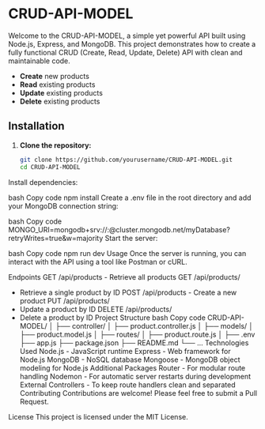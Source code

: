 # CRUD-API-MODEL

Welcome to the CRUD-API-MODEL, a simple yet powerful API built using Node.js, Express, and MongoDB. This project demonstrates how to create a fully functional CRUD (Create, Read, Update, Delete) API with clean and maintainable code.

- **Create** new products
- **Read** existing products
- **Update** existing products
- **Delete** existing products

## Installation

1. **Clone the repository:**
   ```bash
   git clone https://github.com/yourusername/CRUD-API-MODEL.git
   cd CRUD-API-MODEL
Install dependencies:

bash
Copy code
npm install
Create a .env file in the root directory and add your MongoDB connection string:

bash
Copy code
MONGO_URI=mongodb+srv://<username>:<password>@cluster.mongodb.net/myDatabase?retryWrites=true&w=majority
Start the server:

bash
Copy code
npm run dev
Usage
Once the server is running, you can interact with the API using a tool like Postman or cURL.

Endpoints
GET /api/products - Retrieve all products
GET /api/products/
- Retrieve a single product by ID
POST /api/products - Create a new product
PUT /api/products/
- Update a product by ID
DELETE /api/products/
- Delete a product by ID
Project Structure
bash
Copy code
CRUD-API-MODEL/
│
├── controller/
│   ├── product.controller.js
│
├── models/
│   ├── product.model.js
│
├── routes/
│   ├── product.route.js
│
├── .env
├── app.js
├── package.json
├── README.md
└── ...
Technologies Used
Node.js - JavaScript runtime
Express - Web framework for Node.js
MongoDB - NoSQL database
Mongoose - MongoDB object modeling for Node.js
Additional Packages
Router - For modular route handling
Nodemon - For automatic server restarts during development
External Controllers - To keep route handlers clean and separated
Contributing
Contributions are welcome! Please feel free to submit a Pull Request.

License
This project is licensed under the MIT License.
